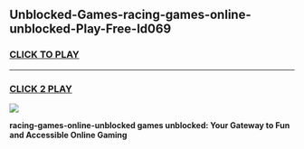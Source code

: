 
## Unblocked-Games-racing-games-online-unblocked-Play-Free-ld069
<h3>
<a href="https://premium76.site?title=racing-games-online-unblocked&ref=23A">CLICK TO PLAY</a></h3>
<hr>

<h3>
<a href="https://premium76.site?title=racing-games-online-unblocked&ref=23A">CLICK 2 PLAY</a>
  
</h3>

<a href="https://premium76.site?title=racing-games-online-unblocked&ref=23A"><img src="https://clearcache.store/games.png"></a>


**racing-games-online-unblocked games unblocked: Your Gateway to Fun and Accessible Online Gaming**
